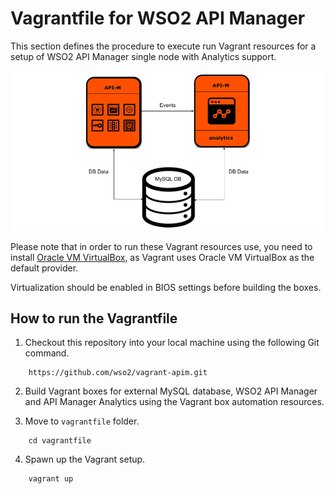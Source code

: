 # Vagrantfile for WSO2 API Manager

This section defines the procedure to execute run Vagrant resources for a setup of WSO2 API Manager single
node with Analytics support.

![Deployment architecture](deployment-diagram.png)

Please note that in order to run these Vagrant resources use, you need to install
[Oracle VM VirtualBox](http://www.oracle.com/technetwork/server-storage/virtualbox/downloads/index.html),
as Vagrant uses Oracle VM VirtualBox as the default provider.

Virtualization should be enabled in BIOS settings before building the boxes.

## How to run the Vagrantfile

1. Checkout this repository into your local machine using the following Git command.

```
    https://github.com/wso2/vagrant-apim.git
```

2. Build Vagrant boxes for external MySQL database, WSO2 API Manager and API Manager Analytics using the Vagrant box automation resources.

3. Move to `vagrantfile` folder.

```
    cd vagrantfile
```
4. Spawn up the Vagrant setup.

```
    vagrant up
```
